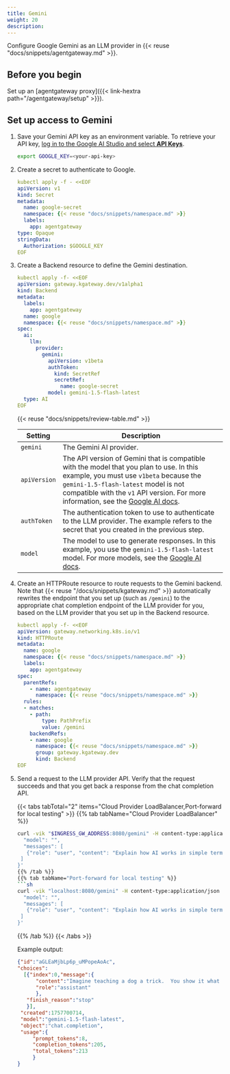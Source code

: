 ```yaml
---
title: Gemini
weight: 20
description:
---
```


Configure Google Gemini as an LLM provider in {{< reuse "docs/snippets/agentgateway.md" >}}.

## Before you begin

Set up an [agentgateway proxy]({{< link-hextra path="/agentgateway/setup" >}}). 

## Set up access to Gemini

1. Save your Gemini API key as an environment variable. To retrieve your API key, [log in to the Google AI Studio and select **API Keys**](https://aistudio.google.com/app/apikey).

   ```bash
   export GOOGLE_KEY=<your-api-key>
   ```

2. Create a secret to authenticate to Google. 

   ```yaml
   kubectl apply -f - <<EOF
   apiVersion: v1
   kind: Secret
   metadata:
     name: google-secret
     namespace: {{< reuse "docs/snippets/namespace.md" >}}
     labels:
       app: agentgateway
   type: Opaque
   stringData:
     Authorization: $GOOGLE_KEY
   EOF
   ```

3. Create a Backend resource to define the Gemini destination.

   ```yaml
   kubectl apply -f- <<EOF
   apiVersion: gateway.kgateway.dev/v1alpha1
   kind: Backend
   metadata:
     labels:
       app: agentgateway
     name: google
     namespace: {{< reuse "docs/snippets/namespace.md" >}}
   spec:
     ai:
       llm:
         provider:
           gemini:
             apiVersion: v1beta
             authToken:
               kind: SecretRef
               secretRef:
                 name: google-secret
             model: gemini-1.5-flash-latest
     type: AI
   EOF
   ```

   {{< reuse "docs/snippets/review-table.md" >}}

   | Setting      | Description                                                                                                                                                                                                                                                                                                           |
   | ------------ | --------------------------------------------------------------------------------------------------------------------------------------------------------------------------------------------------------------------------------------------------------------------------------------------------------------------- |
   | `gemini`     | The Gemini AI provider.                                                                                                                                                                                                                                                                                               |
   | `apiVersion` | The API version of Gemini that is compatible with the model that you plan to use. In this example, you must use `v1beta` because the `gemini-1.5-flash-latest` model is not compatible with the `v1` API version. For more information, see the [Google AI docs](https://ai.google.dev/gemini-api/docs/api-versions). |
   | `authToken`  | The authentication token to use to authenticate to the LLM provider. The example refers to the secret that you created in the previous step.                                                                                                                                                                          |
   | `model`      | The model to use to generate responses. In this example, you use the `gemini-1.5-flash-latest` model. For more models, see the [Google AI docs](https://ai.google.dev/gemini-api/docs/models).                                                                                                                        |

4. Create an HTTPRoute resource to route requests to the Gemini backend. Note that {{< reuse "/docs/snippets/kgateway.md" >}} automatically rewrites the endpoint that you set up (such as `/gemini`) to the appropriate chat completion endpoint of the LLM provider for you, based on the LLM provider that you set up in the Backend resource.

   ```yaml
   kubectl apply -f- <<EOF
   apiVersion: gateway.networking.k8s.io/v1
   kind: HTTPRoute
   metadata:
     name: google
     namespace: {{< reuse "docs/snippets/namespace.md" >}}
     labels:
       app: agentgateway
   spec:
     parentRefs:
       - name: agentgateway
         namespace: {{< reuse "docs/snippets/namespace.md" >}}
     rules:
     - matches:
       - path:
           type: PathPrefix
           value: /gemini
       backendRefs:
       - name: google
         namespace: {{< reuse "docs/snippets/namespace.md" >}}
         group: gateway.kgateway.dev
         kind: Backend
   EOF
   ```

5. Send a request to the LLM provider API. Verify that the request succeeds and that you get back a response from the chat completion API.

   {{< tabs tabTotal="2" items="Cloud Provider LoadBalancer,Port-forward for local testing" >}}
   {{% tab tabName="Cloud Provider LoadBalancer" %}}

   ````sh
   curl -vik "$INGRESS_GW_ADDRESS:8080/gemini" -H content-type:application/json  -d '{
     "model": "",
     "messages": [
      {"role": "user", "content": "Explain how AI works in simple terms."}
    ]
   }'
   {{% /tab %}}
   {{% tab tabName="Port-forward for local testing" %}}
   ```sh
   curl -vik "localhost:8080/gemini" -H content-type:application/json  -d '{
     "model": "",
     "messages": [
      {"role": "user", "content": "Explain how AI works in simple terms."}
    ]
   }'
   ````

   {{% /tab %}}
   {{< /tabs >}}

   Example output:

   ```json
   {"id":"aGLEaMjbLp6p_uMPopeAoAc",
   "choices":
     [{"index":0,"message":{
         "content":"Imagine teaching a dog a trick.  You show it what to do, reward it when it's right, and correct it when it's wrong.  Eventually, the dog learns.\n\nAI is similar.  We \"teach\" computers by showing them lots of examples.  For example, to recognize cats in pictures, we show it thousands of pictures of cats, labeling each one \"cat.\"  The AI learns patterns in these pictures – things like pointy ears, whiskers, and furry bodies – and eventually, it can identify a cat in a new picture it's never seen before.\n\nThis learning process uses math and algorithms (like a secret code of instructions) to find patterns and make predictions.  Some AI is more like a dog learning tricks (learning from examples), and some is more like following a very detailed recipe (following pre-programmed rules).\n\nSo, in short: AI is about teaching computers to learn from data and make decisions or predictions, just like we teach dogs tricks.\n",
         "role":"assistant"
         },
      "finish_reason":"stop"
      }],
    "created":1757700714,
    "model":"gemini-1.5-flash-latest",
    "object":"chat.completion",
    "usage":{
        "prompt_tokens":8,
        "completion_tokens":205,
        "total_tokens":213
        }
   }
   ```